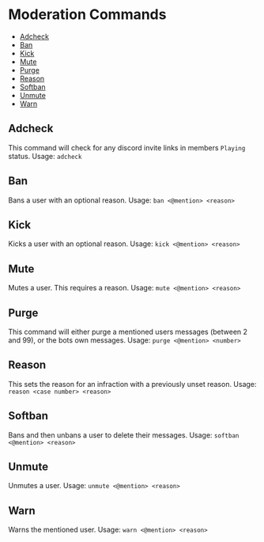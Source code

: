 # Moderation Commands

* [Adcheck](#adcheck)
* [Ban](#ban)
* [Kick](#kick)
* [Mute](#mute)
* [Purge](#purge)
* [Reason](#reason)
* [Softban](#softban)
* [Unmute](#unmute)
* [Warn](#warn)

## Adcheck

This command will check for any discord invite links in members `Playing` status. Usage: `adcheck`

## Ban

Bans a user with an optional reason. Usage: `ban <@mention> <reason>`

## Kick

Kicks a user with an optional reason. Usage: `kick <@mention> <reason>`

## Mute

Mutes a user. This requires a reason. Usage: `mute <@mention> <reason>`

## Purge

This command will either purge a mentioned users messages (between 2 and 99), or the bots own messages. Usage: `purge <@mention> <number>`

## Reason

This sets the reason for an infraction with a previously unset reason. Usage: `reason <case number> <reason>`

## Softban

Bans and then unbans a user to delete their messages. Usage: `softban <@mention> <reason>`

## Unmute

Unmutes a user. Usage: `unmute <@mention> <reason>`

## Warn

Warns the mentioned user. Usage: `warn <@mention> <reason>`